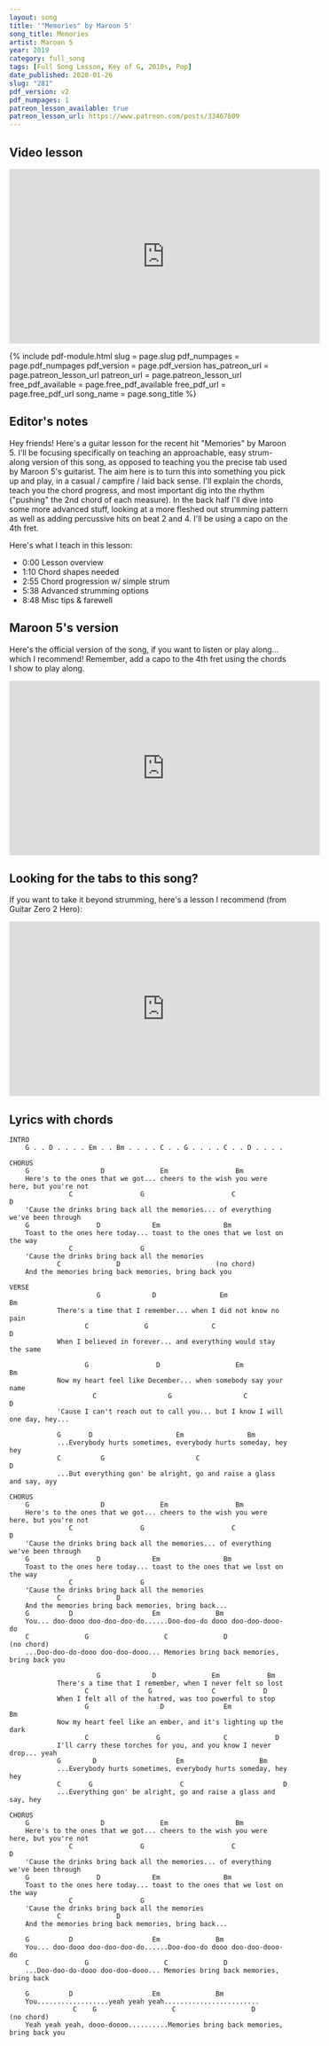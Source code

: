 ```yaml
---
layout: song
title: '"Memories" by Maroon 5'
song_title: Memories
artist: Maroon 5
year: 2019
category: full_song
tags: [Full Song Lesson, Key of G, 2010s, Pop]
date_published: 2020-01-26
slug: "281"
pdf_version: v2
pdf_numpages: 1
patreon_lesson_available: true
patreon_lesson_url: https://www.patreon.com/posts/33467609
---
```




## Video lesson

<iframe width="560" height="315" src="https://www.youtube.com/embed/UYcAx-zfSVc" frameborder="0" allow="accelerometer; autoplay; encrypted-media; gyroscope; picture-in-picture" allowfullscreen></iframe>

{% include pdf-module.html slug = page.slug pdf_numpages = page.pdf_numpages pdf_version = page.pdf_version has_patreon_url = page.patreon_lesson_url patreon_url = page.patreon_lesson_url free_pdf_available = page.free_pdf_available free_pdf_url = page.free_pdf_url song_name = page.song_title %}

## Editor's notes

Hey friends! Here's a guitar lesson for the recent hit "Memories" by Maroon 5. I'll be focusing specifically on teaching an approachable, easy strum-along version of this song, as opposed to teaching you the precise tab used by Maroon 5's guitarist. The aim here is to turn this into something you pick up and play, in a casual / campfire / laid back sense. I'll explain the chords, teach you the chord progress, and most important dig into the rhythm ("pushing" the 2nd chord of each measure). In the back half I'll dive into some more advanced stuff, looking at a more fleshed out strumming pattern as well as adding percussive hits on beat 2 and 4. I'll be using a capo on the 4th fret.

Here's what I teach in this lesson:

- 0:00 Lesson overview
- 1:10 Chord shapes needed
- 2:55 Chord progression w/ simple strum
- 5:38 Advanced strumming options
- 8:48 Misc tips & farewell

## Maroon 5's version

Here's the official version of the song, if you want to listen or play along... which I recommend! Remember, add a capo to the 4th fret using the chords I show to play along.

<iframe width="560" height="315" src="https://www.youtube.com/embed/SlPhMPnQ58k" frameborder="0" allow="accelerometer; autoplay; encrypted-media; gyroscope; picture-in-picture" allowfullscreen></iframe>

## Looking for the tabs to this song?

If you want to take it beyond strumming, here's a lesson I recommend (from Guitar Zero 2 Hero):

<iframe width="560" height="315" src="https://www.youtube.com/embed/122YilwrWe4" frameborder="0" allow="accelerometer; autoplay; encrypted-media; gyroscope; picture-in-picture" allowfullscreen></iframe>

## Lyrics with chords

    INTRO
        G . . D . . . . Em . . Bm . . . . C . . G . . . . C . . D . . . .

    CHORUS
        G                  D              Em                 Bm
        Here's to the ones that we got... cheers to the wish you were here, but you're not
                   C                 G                      C                D
        'Cause the drinks bring back all the memories... of everything we've been through
        G                 D             Em                Bm
        Toast to the ones here today... toast to the ones that we lost on the way
                   C                 G
        'Cause the drinks bring back all the memories
                C              D                        (no chord)
        And the memories bring back memories, bring back you

    VERSE
                          G             D                Em              Bm
                There's a time that I remember... when I did not know no pain
                       C              G                C                    D
                When I believed in forever... and everything would stay the same

                       G                 D                   Em            Bm
                Now my heart feel like December... when somebody say your name
                         C                  G                  C               D
                'Cause I can't reach out to call you... but I know I will one day, hey...

                G       D                     Em                Bm
                ...Everybody hurts sometimes, everybody hurts someday, hey hey
                C          G                       C                        D
                ...But everything gon' be alright, go and raise a glass and say, ayy

    CHORUS
        G                  D              Em                 Bm
        Here's to the ones that we got... cheers to the wish you were here, but you're not
                   C                 G                      C                D
        'Cause the drinks bring back all the memories... of everything we've been through
        G                 D             Em                Bm
        Toast to the ones here today... toast to the ones that we lost on the way
                   C                 G
        'Cause the drinks bring back all the memories
                C              D
        And the memories bring back memories, bring back...
        G          D                    Em              Bm
        You... doo-dooo doo-doo-doo-do......Doo-doo-do dooo doo-doo-dooo-do
        C              G                   C              D                        (no chord)
        ...Doo-doo-do-dooo doo-doo-dooo... Memories bring back memories, bring back you

                          G             D              Em            Bm
                There's a time that I remember, when I never felt so lost
                       C               G               C            D
                When I felt all of the hatred, was too powerful to stop
                       G                  D               Em              Bm
                Now my heart feel like an ember, and it's lighting up the dark
                       C                 G                C            D
                I'll carry these torches for you, and you know I never drop... yeah
                G        D                    Em                   Bm
                ...Everybody hurts sometimes, everybody hurts someday, hey hey
                C       G                      C                         D
                ...Everything gon' be alright, go and raise a glass and say, hey

    CHORUS
        G                  D              Em                 Bm
        Here's to the ones that we got... cheers to the wish you were here, but you're not
                   C                 G                      C                D
        'Cause the drinks bring back all the memories... of everything we've been through
        G                 D             Em                Bm
        Toast to the ones here today... toast to the ones that we lost on the way
                   C                 G
        'Cause the drinks bring back all the memories
                C              D
        And the memories bring back memories, bring back...

        G          D                    Em              Bm
        You... doo-dooo doo-doo-doo-do......Doo-doo-do dooo doo-doo-dooo-do
        C              G                   C              D
        ...Doo-doo-do-dooo doo-doo-dooo... Memories bring back memories, bring back

        G          D                    Em              Bm
        You..................yeah yeah yeah........................
                    C    G                   C                   D                 (no chord)
        Yeah yeah yeah, dooo-doooo..........Memories bring back memories, bring back you
